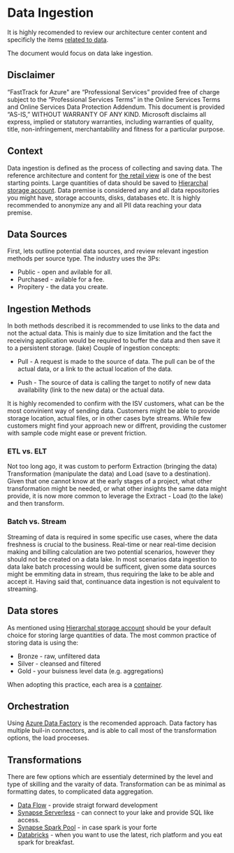 
# Data Ingestion

It is highly recomended to review our architecture center content and specificly the items [related to data](https://docs.microsoft.com/en-us/azure/architecture/guide/architecture-styles/big-data).

The document would focus on data lake ingestion.

## Disclaimer

“FastTrack for Azure" are “Professional Services” provided free of charge subject to the “Professional Services Terms” in the Online Services Terms and Online Services Data Protection Addendum.
This document is provided “AS-IS,” WITHOUT WARRANTY OF ANY KIND. Microsoft disclaims all express, implied or statutory warranties, including warranties of quality, title, non-infringement, merchantability and fitness for a particular purpose.

## Context

Data ingestion is defined as the process of collecting and saving data.
The reference architecture and content for [the retail view](https://docs.microsoft.com/en-us/previous-versions/azure/industry-marketing/retail/retail-data-management-overview?toc=https%3A%2F%2Fdocs.microsoft.com%2Fen-us%2Fazure%2Farchitecture%2Ftoc.json&bc=https%3A%2F%2Fdocs.microsoft.com%2Fen-us%2Fazure%2Farchitecture%2Fbread%2Ftoc.json) is one of the best starting points.
Large quantities of data should be saved to [Hierarchal storage account](https://docs.microsoft.com/en-us/azure/storage/blobs/data-lake-storage-namespace).
Data premise is considered any and all data repositories you might have, storage accounts, disks, databases etc.
It is highly recommended to anonymize any and all PII data reaching your data premise.

## Data Sources

First, lets outline potential data sources, and review relevant ingestion methods per source type. The industry uses the 3Ps:

- Public - open and avilable for all.
- Purchased - avilable for a fee.
- Propitery - the data you create.

## Ingestion Methods

In both methods described it is recommended to use links to the data and not the actual data. This is mainly due to size limitation and the fact the receiving application would be required to buffer the data and then save it to a persistent storage.  (lake)
Couple of ingestion concepts:

- Pull - A request is made to the source of data. The pull can be of the actual data, or a link to the actual location of the data.

- Push - The source of data is calling the target to notify of new data availability (link to the new data) or the actual data.

It is highly recomended to confirm with the ISV customers, what can be the most convinient way of sending data. Customers might be able to provide storage location, actual files, or in other cases byte streams. While few customers might find your approach new or diffrent, providing the customer with sample code might ease or prevent friction.

### ETL vs. ELT

Not too long ago, it was custom to perform Extraction (bringing the data) Transformation (manipulate the data) and Load (save to a destination). Given that one cannot know at the early stages of a project, what other transformation might be needed, or what other insights the same data might provide, it is now more common to leverage the Extract - Load (to the lake) and then transform.

### Batch vs. Stream

Streaming of data is required in some specific use cases, where the data freshness is crucial to the business. Real-time or near real-time decision making and billing calculation are two potential scenarios, however they should not be created on a data lake.
In most scenarios data ingestion to data lake batch processing would be sufficent, given some data sources might be emmiting data in stream, thus requiring the lake to be able and accept it. Having said that, continuance data ingestion is not equivalent to streaming.

## Data stores

As mentioned using [Hierarchal storage account](https://docs.microsoft.com/en-us/azure/storage/blobs/data-lake-storage-namespace) should be your default choice for storing large quantities of data.
The most common practice of storing data is using the:

- Bronze - raw, unfiltered data
- Silver - cleansed and filtered
- Gold - your buisness level data (e.g. aggregations)

When adopting this practice, each area is a [container](https://docs.microsoft.com/en-us/azure/storage/blobs/storage-blobs-introduction#containers).

## Orchestration

Using [Azure Data Factory](https://docs.microsoft.com/en-us/azure/data-factory/introduction) is the recomended approach.
Data factory has multiple buil-in connectors, and is able to call most of the transformation options, the load proceeses.

## Transformations

There are few options which are essentialy determined by the level and type of skilling and the varaity of data. Transformation can be as minimal as formatting dates, to complicated data aggregation.

- [Data Flow](https://docs.microsoft.com/en-us/azure/data-factory/concepts-data-flow-overview) - provide straigt forward development
- [Synapse Serverless](https://docs.microsoft.com/en-us/azure/synapse-analytics/sql/on-demand-workspace-overview) - can connect to your lake and provide SQL like access.
- [Synapse Spark Pool](https://docs.microsoft.com/en-us/azure/synapse-analytics/spark/apache-spark-overview) - in case spark is your forte
- [Databricks](https://docs.microsoft.com/en-us/azure/databricks/) - when you want to use the latest, rich platform and you eat spark for breakfast.
